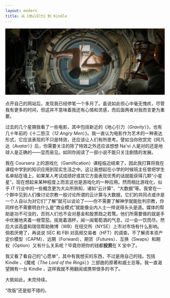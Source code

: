 ```yaml
---
layout: modern
title: 从《地心引力》到 Kindle
---
```


![Gravity](/images/gravity.jpg)

点开自己的网站后，发现我已经停笔一个多月了。虽说如此但心中毫无愧疚，尽管我有更多的时间，但这并不意味着我还有心情和灵感，而后面两者对我而言更为重要。

过去的几个星期我看了一些电影，其中包括新近的《地心引力（*Gravity*）》，也有几十年前的《十二怒汉（*12 Angry Men*）》。我一直认为电影作为艺术的一种表达形式，它应该表现的不只是特效，还应该让人们有所思考。譬如当你欣赏完《阿凡达（*Avatar*）》后，你需要关注的除了特效之外还应该想想 Na'vi 人是对的还是地球人是正确的——显而易见。如同你阅读了一部小说不能只关注剧情的发展。

我在 Coursera 上的游戏化（Gamification）课程临近结束了，因此我打算将我在课程中学到的知识应用到现实生活之中。这让我想起在小学的时候班主任曾把学生名单贴在墙上，如果某人考试成绩好或其它方面表现优秀的话就能获得几颗“小星星”。现在想起来某种程度上而言这也是游戏化的一种应用。然而相比游戏化，似乎 IT 行业中的一些概念更为大众所熟知，诸如“云计算”、“大数据”等。我曾在一个群中见到人们像讨论宗教一般讨论所谓的云计算与大数据，它们的共同点或许是一个人自以为对它们“了解”就可以谈论了——你不需要了解神学就能批判宗教，你同样也不需要明白什么是“商业模式”就能像业内人士一样说得头头是道。媒体的帮助是功不可没的，否则人们也不会对基金和股票趋之若鹜。他们所需要做的就是手中优雅地夹着一根雪茄，摇晃着酒杯，闻一闻葡萄酒的气息，过一会一饮而尽。然后大谈高盛和瑞信帮助微博（WB）在纽交所（NYSE）上市对市场有什么影响。倘若厌倦了，再说说 SEC 和 FBI 对高频交易者（HFT）的调查。不了解资本资产定价模型（CAPM）、远期（Forward）、期货（Futures）、互换（Swaps）和期权（Option）又有什么关系呢？毕竟你把你的钱都**投资**在 X 宝中了。

我又看了看自己的“心愿单”，其中有我想买的东西，不过是用自己的钱。包括 Kindle 、《魔戒（*The Lord of the Rings*）》三部曲的原著和威士忌等。我一直渴望拥有一台 Kindle ，这样我就不用翻阅或携带很多的书了。

大抵如此，未完待续。

“改版”还是挺不错的。